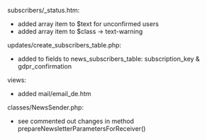 subscribers/_status.htm:
- added array item to $text for unconfirmed users
- added array item to $class -> text-warning

updates/create_subscribers_table.php:
- added to fields to news_subscribers_table: subscription_key & gdpr_confirmation

views:
- added mail/email_de.htm

classes/NewsSender.php:
- see commented out changes in method prepareNewsletterParametersForReceiver()